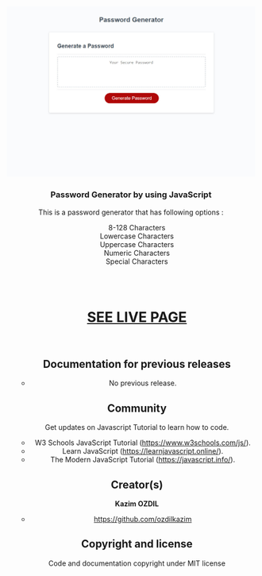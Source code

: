 <p align="center">
  <a href="https://ozdilkazim.github.io/PasswordGenerator">
    <img src="SS.jpg" width=500>
  </a>

  <h3 align="center">Password Generator by using JavaScript</h3>

  <p align="center">
    This is a password generator that has following options :
    <ul align="center" style="list-style-type: none">
      <li>8-128 Characters</li>
      <li>Lowercase Characters</li>
      <li>Uppercase Characters</li>
      <li>Numeric Characters</li>
      <li>Special Characters</li>
    <br>
    
  </p>
</p>

<br>
  <h1><a href="https://ozdilkazim.github.io/PasswordGenerator/"> SEE LIVE PAGE</a></h1>
<br>

## Documentation for previous releases

- No previous release.

## Community

Get updates on Javascript Tutorial to learn how to code.

- W3 Schools JavaScript Tutorial (https://www.w3schools.com/js/).
- Learn JavaScript (https://learnjavascript.online/).
- The Modern JavaScript Tutorial (https://javascript.info/).

## Creator(s)

**Kazim OZDIL**

- <https://github.com/ozdilkazim>


## Copyright and license

Code and documentation copyright under MIT license
